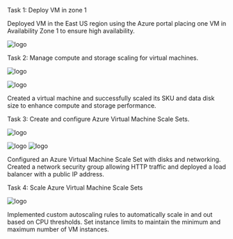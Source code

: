 
Task 1: Deploy VM in zone 1

Deployed VM in the East US region using the Azure portal placing one VM in Availability Zone 1 to ensure high availability.

![logo]()

Task 2: Manage compute and storage scaling for virtual machines.

![logo]()

![logo]()

Created a virtual machine and successfully scaled its SKU and data disk size to enhance compute and storage performance.


Task 3: Create and configure Azure Virtual Machine Scale Sets.

![logo]()

![logo]()
![logo]()

Configured an Azure Virtual Machine Scale Set with disks and networking. Created a network security group allowing HTTP traffic and deployed a load balancer with a public IP address.

Task 4: Scale Azure Virtual Machine Scale Sets

![logo]()

Implemented custom autoscaling rules to automatically scale in and out based on CPU thresholds. Set instance limits to maintain the minimum and maximum number of VM instances.







